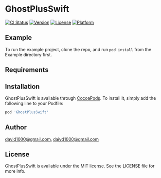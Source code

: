 # GhostPlusSwift

[![CI Status](https://img.shields.io/travis/david1000@gmail.com/GhostPlusSwift.svg?style=flat)](https://travis-ci.org/david1000@gmail.com/GhostPlusSwift)
[![Version](https://img.shields.io/cocoapods/v/GhostPlusSwift.svg?style=flat)](https://cocoapods.org/pods/GhostPlusSwift)
[![License](https://img.shields.io/cocoapods/l/GhostPlusSwift.svg?style=flat)](https://cocoapods.org/pods/GhostPlusSwift)
[![Platform](https://img.shields.io/cocoapods/p/GhostPlusSwift.svg?style=flat)](https://cocoapods.org/pods/GhostPlusSwift)

## Example

To run the example project, clone the repo, and run `pod install` from the Example directory first.

## Requirements

## Installation

GhostPlusSwift is available through [CocoaPods](https://cocoapods.org). To install
it, simply add the following line to your Podfile:

```ruby
pod 'GhostPlusSwift'
```

## Author

david1000@gmail.com, daivd1000@gmail.com

## License

GhostPlusSwift is available under the MIT license. See the LICENSE file for more info.
